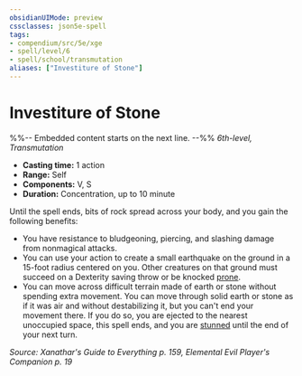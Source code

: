 ```yaml
---
obsidianUIMode: preview
cssclasses: json5e-spell
tags:
- compendium/src/5e/xge
- spell/level/6
- spell/school/transmutation
aliases: ["Investiture of Stone"]
---
```

# Investiture of Stone
%%-- Embedded content starts on the next line. --%%
*6th-level, Transmutation*  

- **Casting time:** 1 action
- **Range:** Self
- **Components:** V, S
- **Duration:** Concentration, up to 10 minute

Until the spell ends, bits of rock spread across your body, and you gain the following benefits:

- You have resistance to bludgeoning, piercing, and slashing damage from nonmagical attacks.  
- You can use your action to create a small earthquake on the ground in a 15-foot radius centered on you. Other creatures on that ground must succeed on a Dexterity saving throw or be knocked [prone](2-Mechanics/CLI/rules/conditions.md#Prone).  
- You can move across difficult terrain made of earth or stone without spending extra movement. You can move through solid earth or stone as if it was air and without destabilizing it, but you can't end your movement there. If you do so, you are ejected to the nearest unoccupied space, this spell ends, and you are [stunned](2-Mechanics/CLI/rules/conditions.md#Stunned) until the end of your next turn.  

*Source: Xanathar's Guide to Everything p. 159, Elemental Evil Player's Companion p. 19*